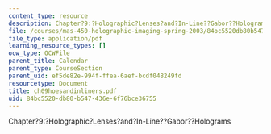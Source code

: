 ```yaml
---
content_type: resource
description: Chapter?9:?Holographic?Lenses?and?In-Line??Gabor??Holograms
file: /courses/mas-450-holographic-imaging-spring-2003/84bc5520db80b547436e6f76bce36755_ch09hoesandinliners.pdf
file_type: application/pdf
learning_resource_types: []
ocw_type: OCWFile
parent_title: Calendar
parent_type: CourseSection
parent_uid: ef5de82e-994f-ffea-6aef-bcdf048249fd
resourcetype: Document
title: ch09hoesandinliners.pdf
uid: 84bc5520-db80-b547-436e-6f76bce36755
---
```

Chapter?9:?Holographic?Lenses?and?In-Line??Gabor??Holograms

